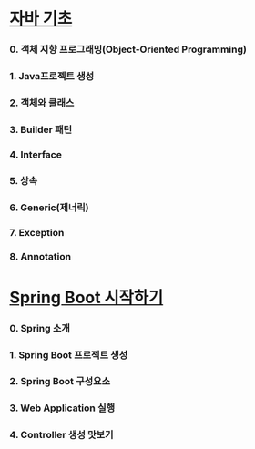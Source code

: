 # [자바 기초]()

### 0. 객체 지향 프로그래밍(Object-Oriented Programming)

### 1. Java프로젝트 생성

### 2. 객체와 클래스

### 3. Builder 패턴

### 4. Interface

### 5. 상속

### 6. Generic(제너릭)

### 7. Exception

### 8. Annotation

# [Spring Boot 시작하기]()

### 0. Spring 소개

### 1. Spring Boot 프로젝트 생성

### 2. Spring Boot 구성요소

### 3. Web Application 실행

### 4. Controller 생성 맛보기


